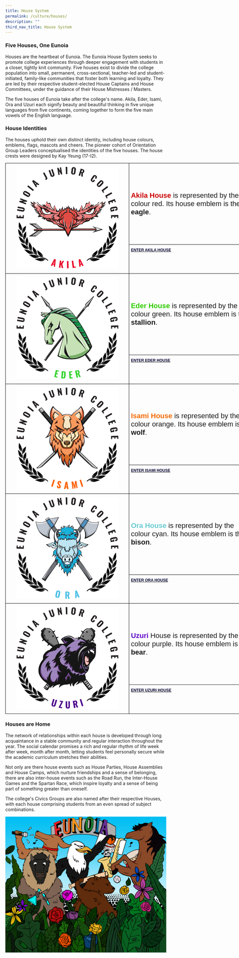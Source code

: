 ```yaml
---
title: House System
permalink: /culture/houses/
description: ""
third_nav_title: House System
---
```


### Five Houses, One Eunoia

Houses are the heartbeat of Eunoia. The Eunoia House System seeks to promote college experiences through deeper engagement with students in a closer, tightly knit community. Five houses exist to divide the college population into small, permanent, cross-sectional, teacher-led and student-initiated, family-like communities that foster both learning and loyalty. They are led by their respective student-elected House Captains and House Committees, under the guidance of their House Mistresses / Masters.

The five houses of Eunoia take after the college's name. Akila, Eder, Isami, Ora and Uzuri each signify beauty and beautiful thinking in five unique languages from five continents, coming together to form the five main vowels of the English language.

### House Identities

The houses uphold their own distinct identity, including house colours, emblems, flags, mascots and cheers. The pioneer cohort of Orientation Group Leaders conceptualised the identities of the five houses. The house crests were designed by Kay Yeung (17-I2).

<style type="text/css">
.tg  {border-collapse:collapse;border-spacing:0;margin:0px auto;}
.tg td{border-color:black;border-style:solid;border-width:1px;font-family:Arial, sans-serif;font-size:14px;
  overflow:hidden;padding:10px 5px;word-break:normal;}
.tg th{border-color:black;border-style:solid;border-width:1px;font-family:Arial, sans-serif;font-size:14px;
  font-weight:normal;overflow:hidden;padding:10px 5px;word-break:normal;}
.tg .tg-z9od{font-size:12px;text-align:left;vertical-align:top}
.tg .tg-xsvg{font-size:12px;font-weight:bold;text-align:left;vertical-align:top}
.tg .tg-r28n{font-size:18px;text-align:center;vertical-align:middle}
.tg .tg-lswp{color:#000000;font-size:12px;text-align:left;vertical-align:top}
.tg .tg-pxya{font-size:22px;text-align:left;vertical-align:middle}
.tg .tg-nrix{text-align:center;vertical-align:middle}
</style>
<table class="tg" style="undefined;table-layout: fixed; width: 787px">
<colgroup>
<col style="width: 388px">
<col style="width: 399px">
</colgroup>
<tbody>
  <tr>
    <td class="tg-r28n" rowspan="2"><a href = "linkhere" target = "_self"> 
          <img src="/images/Houses-Akila-Crest.png" 
     style="width:85%"></a></td>
    <td class="tg-pxya"><span style="font-weight:bold;color:#CB0000">Akila House</span><span style="font-weight:bold"> </span>is represented by the colour red. Its house emblem is the <span style="font-weight:bold">eagle</span>.</td>
  </tr>
  <tr>
    <td class="tg-xsvg"><a href="https://eunoiajc.moe.edu.sg/culture/houses/akila/"><span style="text-decoration:none;color:#070632">ENTER AKILA HOUSE</span></a></td>
  </tr>
  <tr>
    <td class="tg-r28n" rowspan="2"><a href = "linkhere" target = "_self"> 
          <img src="/images/Houses-Eder-Crest.png" 
     style="width:85%"></a></td>
    <td class="tg-pxya"><span style="font-weight:bold;color:#32CB00">Eder House</span><span style="font-weight:bold"> </span>is represented by the colour green. Its house emblem is the <span style="font-weight:bold">stallion</span>.</td>
  </tr>
  <tr>
    <td class="tg-lswp"><a href="https://eunoiajc.moe.edu.sg/culture/houses/eder/"><span style="font-weight:bold;text-decoration:none;color:#070632">ENTER EDER HOUSE</span></a></td>
  </tr>
  <tr>
    <td class="tg-nrix" rowspan="2"><a href = "linkhere" target = "_self"> 
          <img src="/images/Houses-Isami-Crest.png" 
     style="width:85%"></a></td>
    <td class="tg-pxya"><span style="font-weight:bold;color:#F56B00">Isami House</span><span style="font-weight:bold"> </span>is represented by the colour orange. Its house emblem is the <span style="font-weight:bold">wolf</span>.</td>
  </tr>
  <tr>
    <td class="tg-z9od"><a href="https://eunoiajc.moe.edu.sg/culture/houses/isami/"><span style="font-weight:bold;text-decoration:none;color:#070632">ENTER ISAMI HOUSE</span></a></td>
  </tr>
  <tr>
    <td class="tg-nrix" rowspan="2"><a href = "linkhere" target = "_self"> 
          <img src="/images/Houses-Ora-Crest.png" 
     style="width:85%"></a></td>
    <td class="tg-pxya"><span style="font-weight:bold;color:#68CBD0">Ora House</span><span style="font-weight:bold;color:#38FFF8"> </span>is represented by the colour cyan. Its house emblem is the <span style="font-weight:bold">bison</span>.</td>
  </tr>
  <tr>
    <td class="tg-z9od"><a href="https://eunoiajc.moe.edu.sg/culture/houses/ora/"><span style="font-weight:bold;text-decoration:none;color:#070632">ENTER ORA HOUSE</span></a></td>
  </tr>
  <tr>
    <td class="tg-r28n" rowspan="2"><a href = "linkhere" target = "_self"> 
          <img src="/images/Houses-Uzuri-Crest.png" 
     style="width:85%"></a></td>
    <td class="tg-pxya"><span style="font-weight:bold;color:#6200C9">Uzuri</span> House is represented by the colour purple. Its house emblem is the <span style="font-weight:bold">bear</span>.</td>
  </tr>
  <tr>
    <td class="tg-z9od"><a href="https://eunoiajc.moe.edu.sg/culture/houses/uzuri/"><span style="font-weight:bold;text-decoration:none;color:#070632">ENTER UZURI HOUSE</span></a></td>
  </tr>
</tbody>
</table>


### Houses are Home

The network of relationships within each house is developed through long acquaintance in a stable community and regular interaction throughout the year. The social calendar promises a rich and regular rhythm of life week after week, month after month, letting students feel personally secure while the academic curriculum stretches their abilities.

Not only are there house events such as House Parties, House Assemblies and House Camps, which nurture friendships and a sense of belonging, there are also inter-house events such as the Road Run, the Inter-House Games and the Spartan Race, which inspire loyalty and a sense of being part of something greater than oneself.

The college's Civics Groups are also named after their respective Houses, with each house comprising students from an even spread of subject combinations.

![](/images/House-Mural-Colour.jpeg)